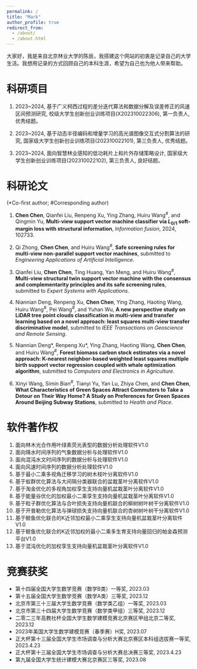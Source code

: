 ```yaml
---
permalink: /
title: "Mark"
author_profile: true
redirect_from: 
  - /about/
  - /about.html
---
```


大家好，我是来自北京林业大学的陈辰，我搭建这个网站的初衷是记录自己的大学生活。我想用记录的方式回顾自己的本科生涯，希望为自己也为他人带来帮助。


# 科研项目
1. 2023~2024, 基于广义柯西过程的差分迭代算法和数据分解及误差修正的风速区间预测研究, 校级大学生创新创业训练项目(X202310022306), 第一负责人, 优秀结题。

2. 2023~2024, 基于动态半径编码和增量学习的高光谱图像交互式分割算法的研究, 国家级大学生创新创业训练项目(202310022101), 第三负责人, 优秀结题。

3. 2023~2024, 面向智慧林业感知的低功耗片上和片外存储策略设计, 国家级大学生创新创业训练项目(202310022102), 第三负责人, 良好结题。


# 科研论文
(\*Co-first author;  \#Corresponding author) 
1. **Chen Chen**, Qianfei Liu, Renpeng Xu, Ying Zhang, Huiru Wang<sup>#</sup>, and Qingmin Yu, **Multi-view support vector machine classifier via *L*<sub>0/1</sub> soft-margin loss with structural information**, *Information fusion*, 2024, 102733.

2. Qi Zhong, **Chen Chen**, and Huiru Wang<sup>#</sup>, **Safe screening rules for multi-view non-parallel support vector machines**, submitted to *Engineering Applications of Artificial Intelligence*.

3. Qianfei Liu, **Chen Chen**, Ting Huang, Yan Meng, and Huiru Wang<sup>#</sup>, **Multi-view structural twin support vector machine with the consensus and complementarity principles and its safe screening rules**, submitted to *Expert Systems with Applications*.

4. Niannian Deng, Renpeng Xu, **Chen Chen**, Ying Zhang, Haoting Wang, Huiru Wang<sup>#</sup>, Pei Wang<sup>#</sup>, and Yuhan Wu, **A new perspective study on LiDAR tree point clouds classification in multi-view and transfer learning based on a novel approach: least squares multi-view transfer discriminative model**, submitted to *IEEE Transactions on Geoscience and Remote Sensing*.

5. Niannian Deng\*, Renpeng Xu\*, Ying Zhang, Haoting Wang, **Chen Chen**, and Huiru Wang<sup>#</sup>, **Forest biomass carbon stock estimates via a novel approach: K-nearest neighbor-based weighted least squares multiple birth support vector regression coupled with whale optimization algorithm**, submitted to *Computers and Electronics in Agriculture*.

6. Xinyi Wang, Simin Bian<sup>#</sup>, Tianyi Yu, Yan Lu, Zhiya Chen, and **Chen Chen**, **What Characteristics of Green Spaces Attract Commuters to Take a Detour on Their Way Home? A Study on Preferences for Green Spaces Around Beijing Subway Stations**, submitted to *Health and Place*.


# 软件著作权
1. 面向林木光合作用叶绿素荧光表型的数据分析处理软件V1.0
2. 面向降水时间序列的气象数据分析与处理软件V1.0
3. 面向混沌水文时间序列的数据分析与处理软件V1.0
4. 面向风速时间序列的数据分析处理软件V1.0
5. 基于最小二乘多视角迁移学习的树木枝叶分离软件V1.0
6. 基于蚁群优化算法与大间隔分类器联合的盆栽茎叶分离软件V1.0
7. 基于淘金优化的多视角加权孪生支持向量机盆栽茎叶分离软件V1.0
8. 基于能量谷优化的加权最小二乘孪生支持向量机盆栽茎叶分离软件V1.0
9. 基于粒子群优化算法与合叶损失支持向量机联合的柳树树叶树干分离软件V1.0
10. 基于开普勒优化算法与弹球损失支持向量机联合的杏树树叶树干分离软件V1.0
11. 基于鲸鱼优化联合的K近邻加权最小二乘孪生支持向量机盆栽茎叶分离软件V1.0
12. 基于鲸鱼优化联合的K近邻加权的最小二乘多生育支持向量回归的帕金森预测平台V1.0
13. 基于混沌优化的加权孪生支持向量机盆栽茎叶分离软件V1.0


# 竞赛获奖
* 第十四届全国大学生数学竞赛（数学B类）一等奖, 2023.03
* 第十五届全国大学生数学竞赛（数学A类）三等奖, 2023.12
* 北京市第三十三届大学生数学竞赛（数学类乙组）一等奖, 2023.03
* 北京市第三十四届大学生数学竞赛（数学类甲组）三等奖, 2023.12
* 二零二三年高教社杯全国大学生数学建模竞赛北京赛区甲组北京二等奖, 2023.12
* 2023年美国大学生数学建模竞赛（春季赛）H奖, 2023.07
* 正大杯第十三届全国大学生市场调查与分析大赛北京赛区本科组选拔赛一等奖, 2023.4.23
* 正大杯第十三届全国大学生市场调查与分析大赛总决赛三等奖, 2023.4.23
* 第九届全国大学生统计建模大赛北京赛区三等奖, 2023.08
